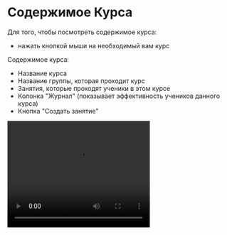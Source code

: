 # Содержимое Курса

Для того, чтобы посмотреть содержимое курса:
- нажать кнопкой мыши на необходимый вам курс

Содержимое курса:
- Название курса
- Название группы, которая проходит курс
- Занятия, которые проходят ученики в этом курсе
- Колонка "Журнал" (показывает эффективность учеников данного курса)
- Кнопка "Создать занятие"

<video width="320" height="240" controls=true src="https://s3-eu-west-1.amazonaws.com/edu-prod/video/help_videos/3.mp4" type="video/mp4" />